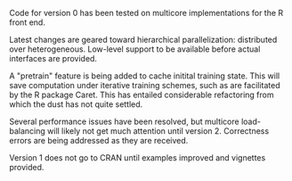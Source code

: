 Code for version 0 has been tested on multicore implementations for the R front end.

Latest changes are geared toward hierarchical parallelization:  distributed over heterogeneous.  Low-level support to be available before actual interfaces are provided.

A "pretrain" feature is being added to cache initital training state.  This will save computation under iterative training schemes, such as are facilitated by the R package Caret.  This has entailed considerable refactoring from which the dust has not quite settled.

Several performance issues have been resolved, but multicore load-balancing will likely not get much attention until version 2.
Correctness errors are being addressed as they are received.



Version 1 does not go to CRAN until examples improved and vignettes provided.
